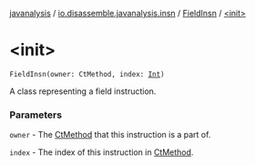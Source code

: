 [javanalysis](../../index.md) / [io.disassemble.javanalysis.insn](../index.md) / [FieldInsn](index.md) / [&lt;init&gt;](./-init-.md)

# &lt;init&gt;

`FieldInsn(owner: CtMethod, index: `[`Int`](https://kotlinlang.org/api/latest/jvm/stdlib/kotlin/-int/index.html)`)`

A class representing a field instruction.

### Parameters

`owner` - The [CtMethod](#) that this instruction is a part of.

`index` - The index of this instruction in [CtMethod](#).